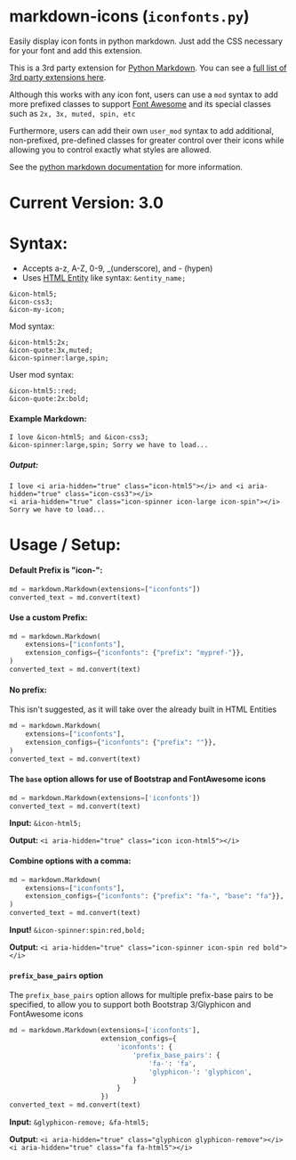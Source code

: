 # markdown-icons (`iconfonts.py`)

Easily display icon fonts in python markdown. Just add the CSS necessary for your font and add this extension.

This is a 3rd party extension for [Python Markdown](https://pythonhosted.org/Markdown/). You can see a [full list of 3rd party extensions here](https://github.com/Python-Markdown/markdown/wiki/Third-Party-Extensions).

Although this works with any icon font, users can use a `mod` syntax to add more prefixed classes to support [Font Awesome](https://fontawesome.com/) and its special classes such as `2x, 3x, muted, spin, etc`

Furthermore, users can add their own `user_mod` syntax to add additional, non-prefixed, pre-defined classes for greater control over their icons while allowing you to control exactly what styles are allowed.

See the [python markdown documentation](https://python-markdown.github.io/) for more information.

# Current Version: 3.0

# Syntax:

- Accepts a-z, A-Z, 0-9, \_(underscore), and - (hypen)
- Uses [HTML Entity](http://www.w3schools.com/html/html_entities.asp) like syntax: `&entity_name;`

```
&icon-html5;
&icon-css3;
&icon-my-icon;
```

Mod syntax:

```
&icon-html5:2x;
&icon-quote:3x,muted;
&icon-spinner:large,spin;
```

User mod syntax:

```
&icon-html5::red;
&icon-quote:2x:bold;
```

#### Example Markdown:

```
I love &icon-html5; and &icon-css3;
&icon-spinner:large,spin; Sorry we have to load...
```

##### Output:

```
I love <i aria-hidden="true" class="icon-html5"></i> and <i aria-hidden="true" class="icon-css3"></i>
<i aria-hidden="true" class="icon-spinner icon-large icon-spin"></i> Sorry we have to load...
```

# Usage / Setup:

#### Default Prefix is "icon-":

```python
md = markdown.Markdown(extensions=["iconfonts"])
converted_text = md.convert(text)
```

#### Use a custom Prefix:

```python
md = markdown.Markdown(
    extensions=["iconfonts"],
    extension_configs={"iconfonts": {"prefix": "mypref-"}},
)
converted_text = md.convert(text)
```

#### No prefix:

This isn't suggested, as it will take over the already built in HTML Entities

```python
md = markdown.Markdown(
    extensions=["iconfonts"],
    extension_configs={"iconfonts": {"prefix": ""}},
)
converted_text = md.convert(text)
```

#### The `base` option allows for use of Bootstrap and FontAwesome icons

```python
md = markdown.Markdown(extensions=['iconfonts'])
converted_text = md.convert(text)
```

**Input:** `&icon-html5;`

**Output:** `<i aria-hidden="true" class="icon icon-html5"></i>`

#### Combine options with a comma:

```python
md = markdown.Markdown(
    extensions=["iconfonts"],
    extension_configs={"iconfonts": {"prefix": "fa-", "base": "fa"}},
)
converted_text = md.convert(text)
```

**Input!** `&icon-spinner:spin:red,bold;`

**Output:** `<i aria-hidden="true" class="icon-spinner icon-spin red bold"></i>`

#### `prefix_base_pairs` option

The `prefix_base_pairs` option allows for multiple prefix-base pairs to be specified, to allow you to support both Bootstrap 3/Glyphicon and FontAwesome icons

```python
md = markdown.Markdown(extensions=['iconfonts'],
                       extension_configs={
                           'iconfonts': {
                               'prefix_base_pairs': {
                                   'fa-': 'fa',
                                   'glyphicon-': 'glyphicon',
                               }
                           }
                       })
converted_text = md.convert(text)
```

**Input:** `&glyphicon-remove; &fa-html5;`

**Output:** `<i aria-hidden="true" class="glyphicon glyphicon-remove"></i> <i aria-hidden="true" class="fa fa-html5"></i>`
